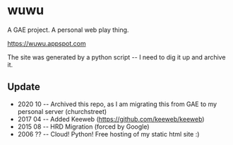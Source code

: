 # wuwu
A GAE project.  A personal web play thing.

https://wuwu.appspot.com

The site was generated by a python script -- I need to dig it up and archive it.

## Update
* 2020 10 -- Archived this repo, as I am migrating this from GAE to my personal server (churchstreet)
* 2017 04 -- Added Keeweb (https://github.com/keeweb/keeweb)
* 2015 08 -- HRD  Migration (forced by Google)
* 2006 ?? -- Cloud! Python! Free hosting of my static html site :)


